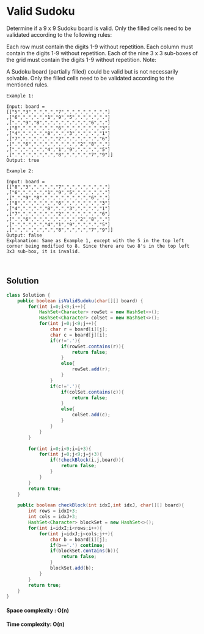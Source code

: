 
# Valid Sudoku

Determine if a 9 x 9 Sudoku board is valid. Only the filled cells need to be validated according to the following rules:

Each row must contain the digits 1-9 without repetition.
Each column must contain the digits 1-9 without repetition.
Each of the nine 3 x 3 sub-boxes of the grid must contain the digits 1-9 without repetition.
Note:

A Sudoku board (partially filled) could be valid but is not necessarily solvable.
Only the filled cells need to be validated according to the mentioned rules.
 
```
Example 1:

Input: board = 
[["5","3",".",".","7",".",".",".","."]
,["6",".",".","1","9","5",".",".","."]
,[".","9","8",".",".",".",".","6","."]
,["8",".",".",".","6",".",".",".","3"]
,["4",".",".","8",".","3",".",".","1"]
,["7",".",".",".","2",".",".",".","6"]
,[".","6",".",".",".",".","2","8","."]
,[".",".",".","4","1","9",".",".","5"]
,[".",".",".",".","8",".",".","7","9"]]
Output: true

Example 2:

Input: board = 
[["8","3",".",".","7",".",".",".","."]
,["6",".",".","1","9","5",".",".","."]
,[".","9","8",".",".",".",".","6","."]
,["8",".",".",".","6",".",".",".","3"]
,["4",".",".","8",".","3",".",".","1"]
,["7",".",".",".","2",".",".",".","6"]
,[".","6",".",".",".",".","2","8","."]
,[".",".",".","4","1","9",".",".","5"]
,[".",".",".",".","8",".",".","7","9"]]
Output: false
Explanation: Same as Example 1, except with the 5 in the top left corner being modified to 8. Since there are two 8's in the top left 3x3 sub-box, it is invalid.
 
 
```

## Solution 

```java
class Solution {
    public boolean isValidSudoku(char[][] board) {
        for(int i=0;i<9;i++){
            HashSet<Character> rowSet = new HashSet<>();
            HashSet<Character> colSet = new HashSet<>();
            for(int j=0;j<9;j++){
                char r = board[i][j];
                char c = board[j][i];
                if(r!='.'){
                    if(rowSet.contains(r)){
                        return false;
                    }
                    else{
                        rowSet.add(r);
                    }
                }
                if(c!='.'){
                    if(colSet.contains(c)){
                        return false;
                    }
                    else{
                        colSet.add(c);
                    }
                }
            }
        }

        for(int i=0;i<9;i=i+3){
            for(int j=0;j<9;j=j+3){
                if(!checkBlock(i,j,board)){
                    return false;
                }
            }
        }
        return true;
    }

    public boolean checkBlock(int idxI,int idxJ, char[][] board){
        int rows = idxI+3;
        int cols = idxJ+3;
        HashSet<Character> blockSet = new HashSet<>();
        for(int i=idxI;i<rows;i++){
            for(int j=idxJ;j<cols;j++){
                char b = board[i][j];
                if(b=='.') continue;
                if(blockSet.contains(b)){
                    return false;
                }
                blockSet.add(b);
            }
        }
        return true;
    }
}
```

#### Space complexity : O(n)
#### Time complexity: O(n)
